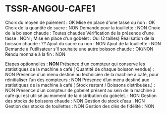 # TSSR-ANGOU-CAFE1


Choix du moyen de paiement : OK
Mise en place d'une tasse ou non : OK
Choix de la quantité de sucre : NON
Demande pour la touillette : NON
Choix de la boisson chaude : Toutes chaudes
Vérification de la présence d'une tasse : NON ; Mise en place d'un gobelet : Oui (2 tailles)
Réalisation de la boisson chaude : ??
Ajout du sucre ou non : NON
Ajout de la touillette : NON
Demande à l'utilisateur s'il souhaite une autre boisson chaude : OK/NON
Rendu monnaie à la fin : NON

Etapes optionnelles : **NON**
Présence d’un compteur qui conserve les statistiques de la machine a café ( Quantité de chaque boisson vendue) : NON
Présence d’un menu destiné au technicien de la machine à café, pour réinitialiser l’un des compteurs : NON
Présence d’un menu destiné aux statistiques de la machine à café ( Stock restant / Boissons distribuées.) : NON
Présence d’un compteur de gobelet présent au sein de la machine à café qui est utilisé au moment de la distribution du gobelet. : NON
Gestion des stocks de boissons chaude : NON
Gestion du stock d’eau : NON 
Gestion des stocks de touilettes : NON
Gestion des clés de fidélité : NON




